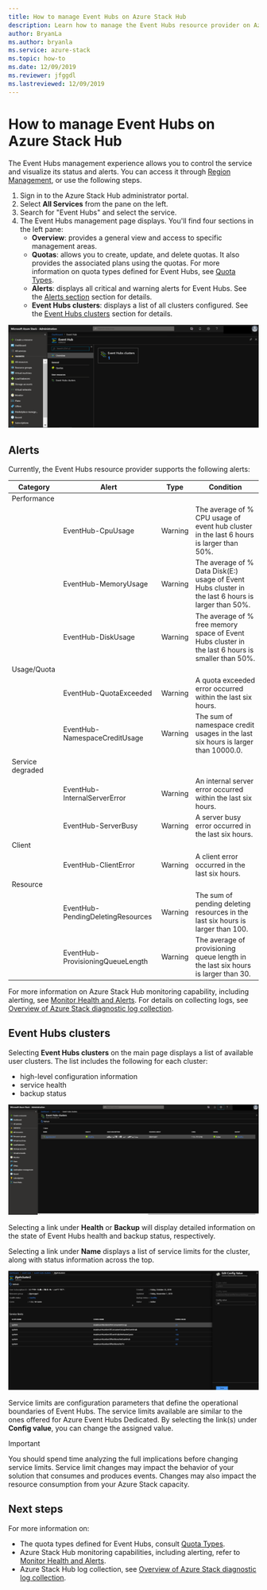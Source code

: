 ```yaml
---
title: How to manage Event Hubs on Azure Stack Hub
description: Learn how to manage the Event Hubs resource provider on Azure Stack Hub. 
author: BryanLa
ms.author: bryanla
ms.service: azure-stack
ms.topic: how-to
ms.date: 12/09/2019
ms.reviewer: jfggdl
ms.lastreviewed: 12/09/2019
---
```


# How to manage Event Hubs on Azure Stack Hub

The Event Hubs management experience allows you to control the service and visualize its status and alerts. You can access it through [Region Management](azure-stack-region-management.md), or use the following steps.

1. Sign in to the Azure Stack Hub administrator portal.
2. Select **All Services** from the pane on the left.
3. Search for "Event Hubs" and select the service.
4. The Event Hubs management page displays. You'll find four sections in the left pane:
   - **Overview**: provides a general view and access to specific management areas.
   - **Quotas**: allows you to create, update, and delete quotas. It also provides the associated plans using the quotas. For more information on quota types defined for Event Hubs, see [Quota Types](azure-stack-quota-types.md#event-hubs-quota-types).
   - **Alerts**: displays all critical and warning alerts for Event Hubs. See the [Alerts section](#alerts) section for details.
   - **Event Hubs clusters**: displays a list of all clusters configured. See the [Event Hubs clusters](#event-hubs-clusters) section for details.

[![Manage event hubs](media/event-hubs-rp-manage/1-manage-event-hubs.png)](media/event-hubs-rp-manage/1-manage-event-hubs.png#lightbox)

## Alerts

   Currently, the Event Hubs resource provider supports the following alerts:
   
| Category | Alert | Type | Condition |
|----------|-------|------|-----------|
| Performance | | | |
| | EventHub-CpuUsage | Warning | The average of % CPU usage of event hub cluster in the last 6 hours is larger than 50%. |
| | EventHub-MemoryUsage | Warning | The average of % Data Disk(E:) usage of Event Hubs cluster in the last 6 hours is larger than 50%. |
| | EventHub-DiskUsage | Warning | The average of % free memory space of Event Hubs cluster in the last 6 hours is smaller than 50%. |
| Usage/Quota | | | |
| | EventHub-QuotaExceeded | Warning | A quota exceeded error occurred within the last six hours. |
| | EventHub-NamespaceCreditUsage | Warning | The sum of namespace credit usages in the last six hours is larger than 10000.0. |
| Service degraded | | | |
| | EventHub-InternalServerError | Warning | An internal server error occurred within the last six hours. |
| | EventHub-ServerBusy | Warning | A server busy error occurred in the last six hours. |
| Client | | | |
| | EventHub-ClientError | Warning | A client error occurred in the last six hours. |
| Resource | | | |
| | EventHub-PendingDeletingResources | Warning | The sum of pending deleting resources in the last six hours is larger than 100. |
| | EventHub-ProvisioningQueueLength | Warning | The average of provisioning queue length in the last six hours is larger than 30. |

For more information on Azure Stack Hub monitoring capability, including alerting, see [Monitor Health and Alerts](azure-stack-monitor-health.md). For details on collecting logs, see [Overview of Azure Stack diagnostic log collection](azure-stack-diagnostic-log-collection-overview.md).

## Event Hubs clusters

Selecting **Event Hubs clusters** on the main page displays a list of available user clusters. The list includes the following for each cluster:

- high-level configuration information
- service health
- backup status

[![User resource](media/event-hubs-rp-manage/2-user-resources.png)](media/event-hubs-rp-manage/2-user-resources.png#lightbox)

Selecting a link under **Health** or **Backup** will display detailed information on the state of Event Hubs health and backup status, respectively.

Selecting a link under **Name** displays a list of service limits for the cluster, along with status information across the top. 

[![User clusters](media/event-hubs-rp-manage/3-user-clusters.png)](media/event-hubs-rp-manage/3-user-clusters.png#lightbox)

Service limits are configuration parameters that define the operational boundaries of Event Hubs. The service limits available are similar to the ones offered for Azure Event Hubs Dedicated. By selecting the link(s) under **Config value**, you can change the assigned value.

> [!IMPORTANT]
> You should spend time analyzing the full implications before changing service limits. Service limit changes may impact the behavior of your solution that consumes and produces events. Changes may also impact the resource consumption from your Azure Stack capacity.

## Next steps

For more information on:

- The quota types defined for Event Hubs, consult [Quota Types](azure-stack-quota-types.md#event-hubs-quota-types).
- Azure Stack Hub monitoring capabilities, including alerting, refer to [Monitor Health and Alerts](azure-stack-monitor-health.md). 
- Azure Stack Hub log collection, see [Overview of Azure Stack diagnostic log collection](azure-stack-diagnostic-log-collection-overview.md).













